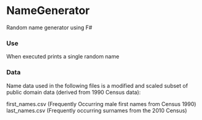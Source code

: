 # NameGenerator
Random name generator using F#

### Use
When executed prints a single random name

### Data
Name data used in the following files is a modified and scaled subset of public domain data (derived from 1990 Census data):

first_names.csv (Frequently Occurring male first names from Census 1990)
last_names.csv (Frequently occurring surnames from the 2010 Census)
